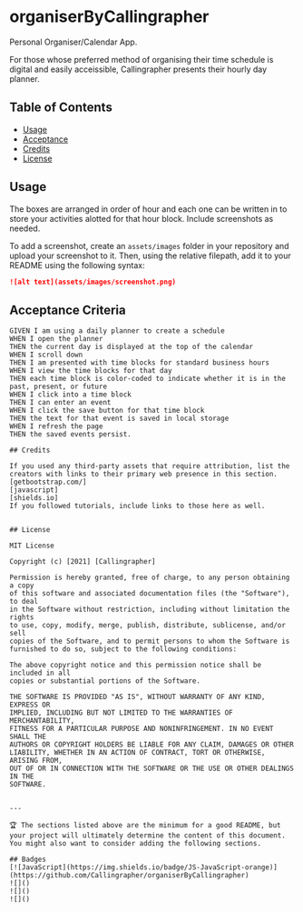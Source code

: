 # organiserByCallingrapher
Personal Organiser/Calendar App.  

For those whose preferred method of organising their time schedule is digital and easily acceissible, Callingrapher presents their hourly day planner.  


## Table of Contents
* [Usage](#usage)
* [Acceptance](#acceptance)
* [Credits](#credits)
* [License](#license)


## Usage 

The boxes are arranged in order of hour and each one can be written in to store your activities alotted for that hour block. Include screenshots as needed. 

To add a screenshot, create an `assets/images` folder in your repository and upload your screenshot to it. Then, using the relative filepath, add it to your README using the following syntax:

```md
![alt text](assets/images/screenshot.png)
```
## Acceptance Criteria

```
GIVEN I am using a daily planner to create a schedule
WHEN I open the planner
THEN the current day is displayed at the top of the calendar
WHEN I scroll down
THEN I am presented with time blocks for standard business hours
WHEN I view the time blocks for that day
THEN each time block is color-coded to indicate whether it is in the past, present, or future
WHEN I click into a time block
THEN I can enter an event
WHEN I click the save button for that time block
THEN the text for that event is saved in local storage
WHEN I refresh the page
THEN the saved events persist. 

## Credits

If you used any third-party assets that require attribution, list the creators with links to their primary web presence in this section.
[getbootstrap.com/]
[javascript]
[shields.io]
If you followed tutorials, include links to those here as well.


## License

MIT License

Copyright (c) [2021] [Callingrapher]

Permission is hereby granted, free of charge, to any person obtaining a copy
of this software and associated documentation files (the "Software"), to deal
in the Software without restriction, including without limitation the rights
to use, copy, modify, merge, publish, distribute, sublicense, and/or sell
copies of the Software, and to permit persons to whom the Software is
furnished to do so, subject to the following conditions:

The above copyright notice and this permission notice shall be included in all
copies or substantial portions of the Software.

THE SOFTWARE IS PROVIDED "AS IS", WITHOUT WARRANTY OF ANY KIND, EXPRESS OR
IMPLIED, INCLUDING BUT NOT LIMITED TO THE WARRANTIES OF MERCHANTABILITY,
FITNESS FOR A PARTICULAR PURPOSE AND NONINFRINGEMENT. IN NO EVENT SHALL THE
AUTHORS OR COPYRIGHT HOLDERS BE LIABLE FOR ANY CLAIM, DAMAGES OR OTHER
LIABILITY, WHETHER IN AN ACTION OF CONTRACT, TORT OR OTHERWISE, ARISING FROM,
OUT OF OR IN CONNECTION WITH THE SOFTWARE OR THE USE OR OTHER DEALINGS IN THE
SOFTWARE.


---

🏆 The sections listed above are the minimum for a good README, but your project will ultimately determine the content of this document. You might also want to consider adding the following sections.

## Badges
[![JavaScript](https://img.shields.io/badge/JS-JavaScript-orange)](https://github.com/Callingrapher/organiserByCallingrapher)
![]()
![]()
![]()